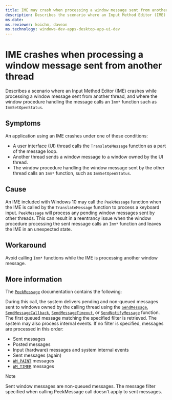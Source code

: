 ```yaml
---
title: IME may crash when processing a window message sent from another thread
description: Describes the scenario where an Input Method Editor (IME) may crash when processing a window message sent from another thread, where the window procedure handling the message calls an Imm* function, such as ImmSetOpenStatus.
ms.date: 
ms.reviewer: koichm, davean
ms.technology: windows-dev-apps-desktop-app-ui-dev
---
```

# IME crashes when processing a window message sent from another thread

Describes a scenario where an Input Method Editor (IME) crashes while processing a window message sent from another thread, and where the window procedure handling the message calls an `Imm*` function such as `ImmSetOpenStatus`.

## Symptoms

An application using an IME crashes under one of these conditions:

- A user interface (UI) thread calls the `TranslateMessage` function as a part of the message loop.
- Another thread sends a window message to a window owned by the UI thread.
- The window procedure handling the window message sent by the other thread calls an `Imm*` function, such as `ImmSetOpenStatus`.

## Cause

An IME included with Windows 10 may call the `PeekMessage` function when the IME is called by the `TranslateMessage` function to process a keyboard input. `PeekMessage` will process any pending window messages sent by other threads. This can result in a reentrancy issue when the window procedure processing the sent message calls an `Imm*` function and leaves the IME in an unexpected state.

## Workaround

Avoid calling `Imm*` functions while the IME is processing another window message.

## More information

The [`PeekMessage`](/windows/win32/api/winuser/nf-winuser-peekmessagea) documentation contains the following:

During this call, the system delivers pending and non-queued messages sent to windows owned by the calling thread using the [`SendMessage`](/windows/desktop/api/winuser/nf-winuser-sendmessage), [`SendMessageCallback`](/windows/desktop/api/winuser/nf-winuser-sendmessagecallbacka), [`SendMessageTimeout`](/windows/desktop/api/winuser/nf-winuser-sendmessagetimeouta), or [`SendNotifyMessage`](/windows/desktop/api/winuser/nf-winuser-sendnotifymessagea) function. The first queued message matching the specified filter is retrieved. The system may also process internal events. If no filter is specified, messages are processed in this order:

- Sent messages
- Posted messages
- Input (hardware) messages and system internal events
- Sent messages (again)
- [`WM_PAINT`](/windows/desktop/gdi/wm-paint) messages
- [`WM_TIMER`](/windows/desktop/winmsg/wm-timer) messages

> [!NOTE]
> Sent window messages are non-queued messages. The message filter specified when calling PeekMessage call doesn't apply to sent messages.
